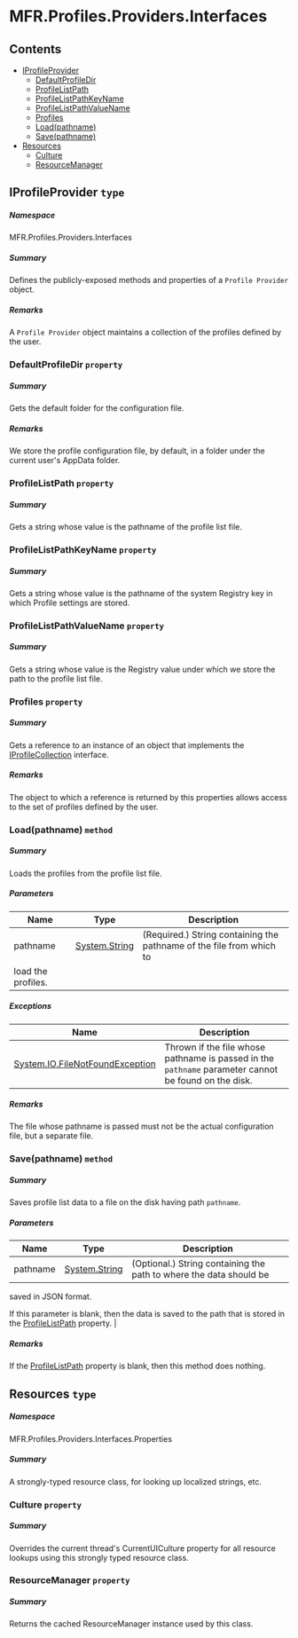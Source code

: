 <a name='assembly'></a>
# MFR.Profiles.Providers.Interfaces

## Contents

- [IProfileProvider](#T-MFR-Profiles-Providers-Interfaces-IProfileProvider 'MFR.Profiles.Providers.Interfaces.IProfileProvider')
  - [DefaultProfileDir](#P-MFR-Profiles-Providers-Interfaces-IProfileProvider-DefaultProfileDir 'MFR.Profiles.Providers.Interfaces.IProfileProvider.DefaultProfileDir')
  - [ProfileListPath](#P-MFR-Profiles-Providers-Interfaces-IProfileProvider-ProfileListPath 'MFR.Profiles.Providers.Interfaces.IProfileProvider.ProfileListPath')
  - [ProfileListPathKeyName](#P-MFR-Profiles-Providers-Interfaces-IProfileProvider-ProfileListPathKeyName 'MFR.Profiles.Providers.Interfaces.IProfileProvider.ProfileListPathKeyName')
  - [ProfileListPathValueName](#P-MFR-Profiles-Providers-Interfaces-IProfileProvider-ProfileListPathValueName 'MFR.Profiles.Providers.Interfaces.IProfileProvider.ProfileListPathValueName')
  - [Profiles](#P-MFR-Profiles-Providers-Interfaces-IProfileProvider-Profiles 'MFR.Profiles.Providers.Interfaces.IProfileProvider.Profiles')
  - [Load(pathname)](#M-MFR-Profiles-Providers-Interfaces-IProfileProvider-Load-System-String- 'MFR.Profiles.Providers.Interfaces.IProfileProvider.Load(System.String)')
  - [Save(pathname)](#M-MFR-Profiles-Providers-Interfaces-IProfileProvider-Save-System-String- 'MFR.Profiles.Providers.Interfaces.IProfileProvider.Save(System.String)')
- [Resources](#T-MFR-Profiles-Providers-Interfaces-Properties-Resources 'MFR.Profiles.Providers.Interfaces.Properties.Resources')
  - [Culture](#P-MFR-Profiles-Providers-Interfaces-Properties-Resources-Culture 'MFR.Profiles.Providers.Interfaces.Properties.Resources.Culture')
  - [ResourceManager](#P-MFR-Profiles-Providers-Interfaces-Properties-Resources-ResourceManager 'MFR.Profiles.Providers.Interfaces.Properties.Resources.ResourceManager')

<a name='T-MFR-Profiles-Providers-Interfaces-IProfileProvider'></a>
## IProfileProvider `type`

##### Namespace

MFR.Profiles.Providers.Interfaces

##### Summary

Defines the publicly-exposed methods and properties of a ` Profile
            Provider ` object.

##### Remarks

A `Profile Provider` object maintains a collection of the profiles
defined by the user.

<a name='P-MFR-Profiles-Providers-Interfaces-IProfileProvider-DefaultProfileDir'></a>
### DefaultProfileDir `property`

##### Summary

Gets the default folder for the configuration file.

##### Remarks

We store the profile configuration file, by default, in a folder
under the current user's AppData folder.

<a name='P-MFR-Profiles-Providers-Interfaces-IProfileProvider-ProfileListPath'></a>
### ProfileListPath `property`

##### Summary

Gets a string whose value is the pathname of the profile list file.

<a name='P-MFR-Profiles-Providers-Interfaces-IProfileProvider-ProfileListPathKeyName'></a>
### ProfileListPathKeyName `property`

##### Summary

Gets a string whose value is the pathname of the system Registry key
in which Profile settings are stored.

<a name='P-MFR-Profiles-Providers-Interfaces-IProfileProvider-ProfileListPathValueName'></a>
### ProfileListPathValueName `property`

##### Summary

Gets a string whose value is the Registry value under which we store
the path to the profile list file.

<a name='P-MFR-Profiles-Providers-Interfaces-IProfileProvider-Profiles'></a>
### Profiles `property`

##### Summary

Gets a reference to an instance of an object that implements the
[IProfileCollection](#T-MFR-Profiles-Collections-Interfaces-IProfileCollection 'MFR.Profiles.Collections.Interfaces.IProfileCollection') interface.

##### Remarks

The object to which a reference is returned by this properties
allows access to the set of profiles defined by the user.

<a name='M-MFR-Profiles-Providers-Interfaces-IProfileProvider-Load-System-String-'></a>
### Load(pathname) `method`

##### Summary

Loads the profiles from the profile list file.

##### Parameters

| Name | Type | Description |
| ---- | ---- | ----------- |
| pathname | [System.String](http://msdn.microsoft.com/query/dev14.query?appId=Dev14IDEF1&l=EN-US&k=k:System.String 'System.String') | (Required.) String containing the pathname of the file from which to
load the profiles. |

##### Exceptions

| Name | Description |
| ---- | ----------- |
| [System.IO.FileNotFoundException](http://msdn.microsoft.com/query/dev14.query?appId=Dev14IDEF1&l=EN-US&k=k:System.IO.FileNotFoundException 'System.IO.FileNotFoundException') | Thrown if the file whose pathname is passed in the `pathname` parameter cannot be found on the disk. |

##### Remarks

The file whose pathname is passed must not be the actual
configuration file, but a separate file.

<a name='M-MFR-Profiles-Providers-Interfaces-IProfileProvider-Save-System-String-'></a>
### Save(pathname) `method`

##### Summary

Saves profile list data to a file on the disk having path `pathname`.

##### Parameters

| Name | Type | Description |
| ---- | ---- | ----------- |
| pathname | [System.String](http://msdn.microsoft.com/query/dev14.query?appId=Dev14IDEF1&l=EN-US&k=k:System.String 'System.String') | (Optional.) String containing the path to where the data should be
saved in JSON format.



If this parameter is blank, then the data is saved to the path that
is stored in the [ProfileListPath](#P-MFR-Profiles-Providers-Interfaces-IProfileProvider-ProfileListPath 'MFR.Profiles.Providers.Interfaces.IProfileProvider.ProfileListPath') property. |

##### Remarks

If the [ProfileListPath](#P-MFR-Profiles-Providers-Interfaces-IProfileProvider-ProfileListPath 'MFR.Profiles.Providers.Interfaces.IProfileProvider.ProfileListPath')
property is blank, then this method does nothing.

<a name='T-MFR-Profiles-Providers-Interfaces-Properties-Resources'></a>
## Resources `type`

##### Namespace

MFR.Profiles.Providers.Interfaces.Properties

##### Summary

A strongly-typed resource class, for looking up localized strings, etc.

<a name='P-MFR-Profiles-Providers-Interfaces-Properties-Resources-Culture'></a>
### Culture `property`

##### Summary

Overrides the current thread's CurrentUICulture property for all
  resource lookups using this strongly typed resource class.

<a name='P-MFR-Profiles-Providers-Interfaces-Properties-Resources-ResourceManager'></a>
### ResourceManager `property`

##### Summary

Returns the cached ResourceManager instance used by this class.
